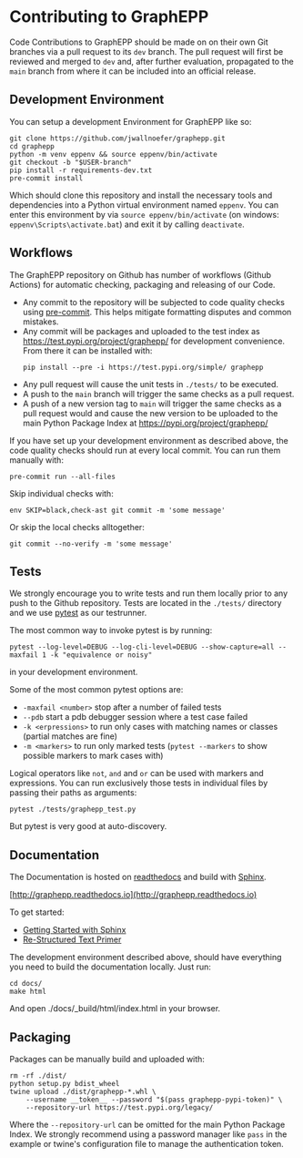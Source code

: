 # Contributing to GraphEPP

Code Contributions to GraphEPP should be made on on their own Git
branches via a pull request to its `dev` branch. The pull request will
first be reviewed and merged to `dev` and, after further evaluation,
propagated to the `main` branch from where it can be included into
an official release.

## Development Environment

You can setup a development Environment for GraphEPP like so:

```
git clone https://github.com/jwallnoefer/graphepp.git
cd graphepp
python -m venv eppenv && source eppenv/bin/activate
git checkout -b "$USER-branch"
pip install -r requirements-dev.txt
pre-commit install
```

Which should clone this repository and install the necessary tools and
dependencies into a Python virtual environment named `eppenv`.
You can enter this environment by via `source eppenv/bin/activate`
(on windows: `eppenv\Scripts\activate.bat`) and exit it by calling
`deactivate`.

## Workflows

The GraphEPP repository on Github has number of workflows
(Github Actions) for automatic checking, packaging and releasing of
our Code.

 * Any commit to the repository will be subjected to code quality checks
   using [pre-commit](https://pre-commit.com/). This helps mitigate
   formatting disputes and common mistakes.
 * Any commit will be packages and uploaded to the test index as
   https://test.pypi.org/project/graphepp/ for development convenience.
   From there it can be installed with:
   ```
   pip install --pre -i https://test.pypi.org/simple/ graphepp
   ```
 * Any pull request will cause the unit tests in `./tests/` to be
   executed.
 * A push to the `main` branch will trigger the same checks as a pull
   request.
 * A push of a new version tag to `main` will trigger the same checks
   as a pull request would and cause the new version to be uploaded to the
   main Python Package Index at https://pypi.org/project/graphepp/

If you have set up your development environment as described above,
the code quality checks should run at every local commit.
You can run them manually with:

```
pre-commit run --all-files
```

Skip individual checks with:

```
env SKIP=black,check-ast git commit -m 'some message'
```

Or skip the local checks alltogether:

```
git commit --no-verify -m 'some message'
```

## Tests

We strongly encourage you to write tests and run them locally prior to
any push to the Github repository.
Tests are located in the `./tests/` directory and we use [pytest](https://docs.pytest.org/en/stable/)
as our testrunner.

The most common way to invoke pytest is by running:

```
pytest --log-level=DEBUG --log-cli-level=DEBUG --show-capture=all --maxfail 1 -k "equivalence or noisy"
```

in your development environment.

Some of the most common pytest options are:

 * `-maxfail <number>` stop after a number of failed tests
 * `--pdb` start a pdb debugger session where a test case failed
 * `-k <erpressions>` to run only cases with matching names or classes (partial matches are fine)
 * `-m <markers>` to run only marked tests (`pytest --markers` to show possible markers to mark cases with)

Logical operators like `not`, `and` and `or` can be used with markers and expressions.
You can run exclusively those tests in individual files by passing their paths as
arguments:

```
pytest ./tests/graphepp_test.py
```

But pytest is very good at auto-discovery.

## Documentation

The Documentation is hosted on [readthedocs](https://readthedocs.org/)
and build with
[Sphinx](https://www.sphinx-doc.org).

[http://graphepp.readthedocs.io](http://graphepp.readthedocs.io)

To get started:

 - [Getting Started with Sphinx](https://docs.readthedocs.io/en/stable/intro/getting-started-with-sphinx.html)
 - [Re-Structured Text Primer](https://www.sphinx-doc.org/en/master/usage/restructuredtext/basics.html)

The development environment described above, should have everything
you need to build the documentation locally.
Just run:

```
cd docs/
make html
```

And open ./docs/_build/html/index.html in your browser.

## Packaging

Packages can be manually build and uploaded with:

```
rm -rf ./dist/
python setup.py bdist_wheel
twine upload ./dist/graphepp-*.whl \
    --username __token__ --password "$(pass graphepp-pypi-token)" \
    --repository-url https://test.pypi.org/legacy/
```

Where the `--repository-url` can be omitted for the main Python Package
Index. We strongly recommend using a password manager like `pass` in
the example or twine's configuration file to manage the authentication token.
